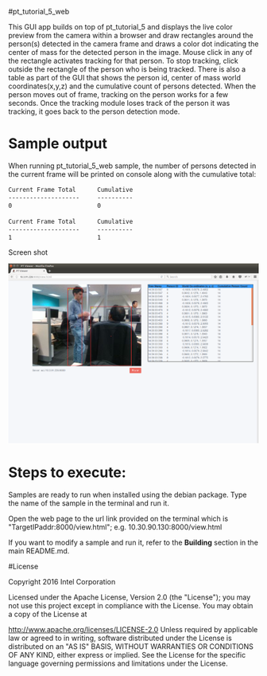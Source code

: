 

#pt_tutorial_5_web

This GUI app builds on top of pt_tutorial_5 and displays the live color preview from the camera within a browser and draw rectangles around the person(s) detected in the camera frame and draws a color dot indicating the center of mass for the detected person in the image. Mouse click in any of the rectangle activates tracking for that person. To stop tracking, click outside the rectangle of the person who is being tracked. There is also a table as part of the GUI that shows the person id, center of mass world coordinates(x,y,z) and the cumulative count of persons detected. When the person moves out of frame, tracking on the person works for a few seconds. Once the tracking module loses track of the person it was tracking, it goes back to the person detection mode. 


# Sample output

When running pt_tutorial_5_web sample, the number of persons detected in the current frame will be printed on console along with the cumulative total:

```
Current Frame Total      Cumulative
--------------------     ----------
0                        0

Current Frame Total      Cumulative
--------------------     ----------
1                        1
```
Screen shot

![Image](./docs/pt_gui_tutorial_1.png?raw=true)


# Steps to execute:

Samples are ready to run when installed using the debian package. Type the name of the sample in the terminal and run it.

Open the web page to the url link provided on the terminal which is "TargetIPaddr:8000/view.html"; 
e.g. 10.30.90.130:8000/view.html

If you want to modify a sample and run it, refer to the **Building** section in the main README.md.

#License

Copyright 2016 Intel Corporation

Licensed under the Apache License, Version 2.0 (the "License"); you may not use this project except in compliance with the License. You may obtain a copy of the License at

http://www.apache.org/licenses/LICENSE-2.0 Unless required by applicable law or agreed to in writing, software distributed under the License is distributed on an "AS IS" BASIS, WITHOUT WARRANTIES OR CONDITIONS OF ANY KIND, either express or implied. See the License for the specific language governing permissions and limitations under the License.
